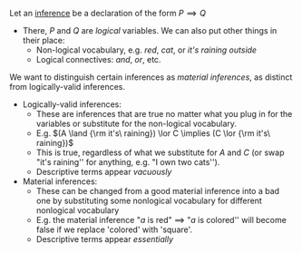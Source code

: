 
Let an [inference](/docs/math/misc/material_conditional.qmd) be a declaration of 
the form $P \implies Q$

- There, $P$ and $Q$ are *logical* variables. We can also put other things in 
  their place:
    - Non-logical vocabulary, e.g. *red*, *cat*, or *it's raining outside*
    - Logical connectives: *and*, *or*, etc.


We want to distinguish certain inferences as *material inferences*, as distinct 
from logically-valid inferences.

- Logically-valid inferences:
    - These are inferences that are true no matter what you plug in for the 
      variables or substitute for the non-logical vocabulary.
    - E.g. $(A \land {\rm it's\ raining}) \lor C \implies (C \lor {\rm it's\ raining})$
    - This is true, regardless of what we substitute for $A$ and $C$ (or swap 
      "it's raining'' for anything, e.g. "I own two cats'').
    - Descriptive terms appear *vacuously*
- Material inferences:
    - These can be changed from a good material inference into a bad one by 
      substituting some nonlogical vocabulary for different nonlogical vocabulary
    - E.g. the material inference "$a$ is red" $\implies$ "$a$ is colored'' will 
      become false if we replace 'colored' with 'square'.
    - Descriptive terms appear *essentially*


